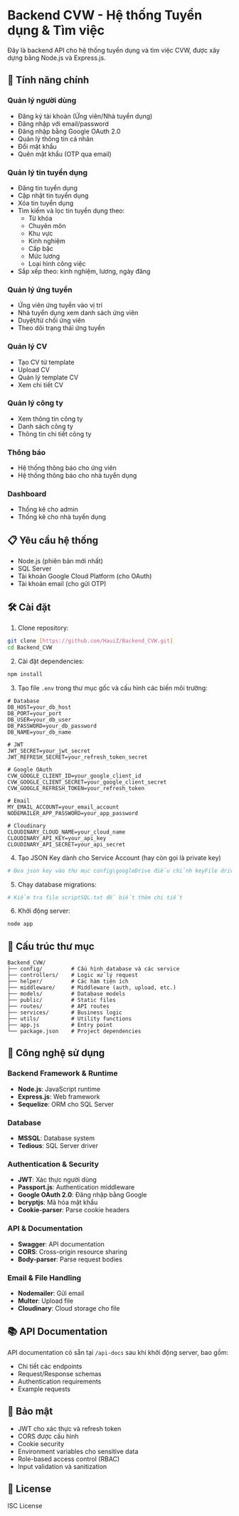 # Backend CVW - Hệ thống Tuyển dụng & Tìm việc

Đây là backend API cho hệ thống tuyển dụng và tìm việc CVW, được xây dựng bằng Node.js và Express.js.

## 🚀 Tính năng chính

### Quản lý người dùng
- Đăng ký tài khoản (Ứng viên/Nhà tuyển dụng)
- Đăng nhập với email/password
- Đăng nhập bằng Google OAuth 2.0
- Quản lý thông tin cá nhân
- Đổi mật khẩu
- Quên mật khẩu (OTP qua email)

### Quản lý tin tuyển dụng
- Đăng tin tuyển dụng
- Cập nhật tin tuyển dụng
- Xóa tin tuyển dụng
- Tìm kiếm và lọc tin tuyển dụng theo:
  - Từ khóa
  - Chuyên môn
  - Khu vực
  - Kinh nghiệm
  - Cấp bậc
  - Mức lương
  - Loại hình công việc
- Sắp xếp theo: kinh nghiệm, lương, ngày đăng

### Quản lý ứng tuyển
- Ứng viên ứng tuyển vào vị trí
- Nhà tuyển dụng xem danh sách ứng viên
- Duyệt/từ chối ứng viên
- Theo dõi trạng thái ứng tuyển

### Quản lý CV
- Tạo CV từ template
- Upload CV
- Quản lý template CV
- Xem chi tiết CV

### Quản lý công ty
- Xem thông tin công ty
- Danh sách công ty
- Thông tin chi tiết công ty

### Thông báo
- Hệ thống thông báo cho ứng viên
- Hệ thống thông báo cho nhà tuyển dụng

### Dashboard
- Thống kê cho admin
- Thống kê cho nhà tuyển dụng

## 📋 Yêu cầu hệ thống

- Node.js (phiên bản mới nhất)
- SQL Server
- Tài khoản Google Cloud Platform (cho OAuth)
- Tài khoản email (cho gửi OTP)

## 🛠 Cài đặt

1. Clone repository:
```bash
git clone [https://github.com/HauiZ/Backend_CVW.git]
cd Backend_CVW
```

2. Cài đặt dependencies:
```bash
npm install
```

3. Tạo file `.env` trong thư mục gốc và cấu hình các biến môi trường:
```env
# Database
DB_HOST=your_db_host
DB_PORT=your_port
DB_USER=your_db_user
DB_PASSWORD=your_db_password
DB_NAME=your_db_name

# JWT
JWT_SECRET=your_jwt_secret
JWT_REFRESH_SECRET=your_refresh_token_secret

# Google OAuth
CVW_GOOGLE_CLIENT_ID=your_google_client_id
CVW_GOOGLE_CLIENT_SECRET=your_google_client_secret
CVW_GOOGLE_REFRESH_TOKEN=your_refresh_token

# Email
MY_EMAIL_ACCOUNT=your_email_account
NODEMAILER_APP_PASSWORD=your_app_password

# Cloudinary
CLOUDINARY_CLOUD_NAME=your_cloud_name
CLOUDINARY_API_KEY=your_api_key
CLOUDINARY_API_SECRET=your_api_secret
```

4. Tạo JSON Key dành cho Service Account (hay còn gọi là private key)
```bash
# Đưa json key vào thư mục config\googleDrive điều chỉnh keyFile driveConfig.js để nhận json key
```

5. Chạy database migrations:
```bash
# Kiểm tra file scriptSQL.txt để biết thêm chi tiết
```

6. Khởi động server:
```bash
node app
```

## 📁 Cấu trúc thư mục

```
Backend_CVW/
├── config/         # Cấu hình database và các service
├── controllers/    # Logic xử lý request
├── helper/         # Các hàm tiện ích
├── middleware/     # Middleware (auth, upload, etc.)
├── models/         # Database models
├── public/         # Static files
├── routes/         # API routes
├── services/       # Business logic
├── utils/          # Utility functions
├── app.js          # Entry point
└── package.json    # Project dependencies
```

## 🔧 Công nghệ sử dụng

### Backend Framework & Runtime
- **Node.js**: JavaScript runtime
- **Express.js**: Web framework
- **Sequelize**: ORM cho SQL Server

### Database
- **MSSQL**: Database system
- **Tedious**: SQL Server driver

### Authentication & Security
- **JWT**: Xác thực người dùng
- **Passport.js**: Authentication middleware
- **Google OAuth 2.0**: Đăng nhập bằng Google
- **bcryptjs**: Mã hóa mật khẩu
- **Cookie-parser**: Parse cookie headers

### API & Documentation
- **Swagger**: API documentation
- **CORS**: Cross-origin resource sharing
- **Body-parser**: Parse request bodies

### Email & File Handling
- **Nodemailer**: Gửi email
- **Multer**: Upload file
- **Cloudinary**: Cloud storage cho file

## 📚 API Documentation

API documentation có sẵn tại `/api-docs` sau khi khởi động server, bao gồm:
- Chi tiết các endpoints
- Request/Response schemas
- Authentication requirements
- Example requests

## 🔐 Bảo mật

- JWT cho xác thực và refresh token
- CORS được cấu hình
- Cookie security
- Environment variables cho sensitive data
- Role-based access control (RBAC)
- Input validation và sanitization

## 📝 License

ISC License
